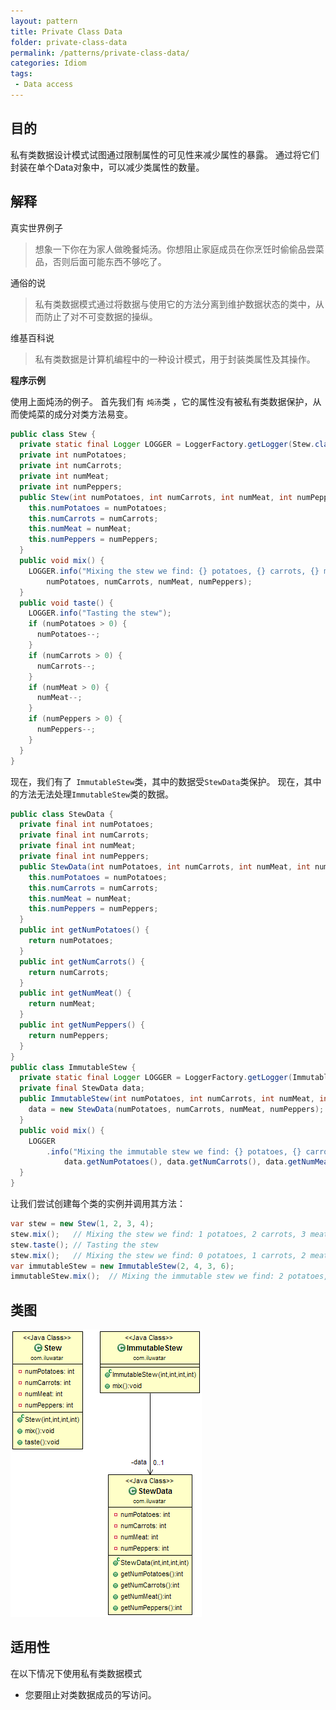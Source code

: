 ```yaml
---
layout: pattern
title: Private Class Data
folder: private-class-data
permalink: /patterns/private-class-data/
categories: Idiom
tags:
 - Data access
---
```


## 目的

私有类数据设计模式试图通过限制属性的可见性来减少属性的暴露。 通过将它们封装在单个Data对象中，可以减少类属性的数量。

## 解释

真实世界例子

> 想象一下你在为家人做晚餐炖汤。你想阻止家庭成员在你烹饪时偷偷品尝菜品，否则后面可能东西不够吃了。

通俗的说

> 私有类数据模式通过将数据与使用它的方法分离到维护数据状态的类中，从而防止了对不可变数据的操纵。

维基百科说

> 私有类数据是计算机编程中的一种设计模式，用于封装类属性及其操作。

**程序示例**

使用上面炖汤的例子。 首先我们有 `炖汤`类 ，它的属性没有被私有类数据保护，从而使炖菜的成分对类方法易变。

```java
public class Stew {
  private static final Logger LOGGER = LoggerFactory.getLogger(Stew.class);
  private int numPotatoes;
  private int numCarrots;
  private int numMeat;
  private int numPeppers;
  public Stew(int numPotatoes, int numCarrots, int numMeat, int numPeppers) {
    this.numPotatoes = numPotatoes;
    this.numCarrots = numCarrots;
    this.numMeat = numMeat;
    this.numPeppers = numPeppers;
  }
  public void mix() {
    LOGGER.info("Mixing the stew we find: {} potatoes, {} carrots, {} meat and {} peppers",
        numPotatoes, numCarrots, numMeat, numPeppers);
  }
  public void taste() {
    LOGGER.info("Tasting the stew");
    if (numPotatoes > 0) {
      numPotatoes--;
    }
    if (numCarrots > 0) {
      numCarrots--;
    }
    if (numMeat > 0) {
      numMeat--;
    }
    if (numPeppers > 0) {
      numPeppers--;
    }
  }
}
```

现在，我们有了` ImmutableStew`类，其中的数据受`StewData`类保护。 现在，其中的方法无法处理`ImmutableStew`类的数据。

```java
public class StewData {
  private final int numPotatoes;
  private final int numCarrots;
  private final int numMeat;
  private final int numPeppers;
  public StewData(int numPotatoes, int numCarrots, int numMeat, int numPeppers) {
    this.numPotatoes = numPotatoes;
    this.numCarrots = numCarrots;
    this.numMeat = numMeat;
    this.numPeppers = numPeppers;
  }
  public int getNumPotatoes() {
    return numPotatoes;
  }
  public int getNumCarrots() {
    return numCarrots;
  }
  public int getNumMeat() {
    return numMeat;
  }
  public int getNumPeppers() {
    return numPeppers;
  }
}
public class ImmutableStew {
  private static final Logger LOGGER = LoggerFactory.getLogger(ImmutableStew.class);
  private final StewData data;
  public ImmutableStew(int numPotatoes, int numCarrots, int numMeat, int numPeppers) {
    data = new StewData(numPotatoes, numCarrots, numMeat, numPeppers);
  }
  public void mix() {
    LOGGER
        .info("Mixing the immutable stew we find: {} potatoes, {} carrots, {} meat and {} peppers",
            data.getNumPotatoes(), data.getNumCarrots(), data.getNumMeat(), data.getNumPeppers());
  }
}
```

让我们尝试创建每个类的实例并调用其方法：

```java
var stew = new Stew(1, 2, 3, 4);
stew.mix();   // Mixing the stew we find: 1 potatoes, 2 carrots, 3 meat and 4 peppers
stew.taste(); // Tasting the stew
stew.mix();   // Mixing the stew we find: 0 potatoes, 1 carrots, 2 meat and 3 peppers
var immutableStew = new ImmutableStew(2, 4, 3, 6);
immutableStew.mix();  // Mixing the immutable stew we find: 2 potatoes, 4 carrots, 3 meat and 6 peppers
```

## 类图

![alt text](../../private-class-data/etc/private-class-data.png "Private Class Data")

## 适用性

在以下情况下使用私有类数据模式

* 您要阻止对类数据成员的写访问。

